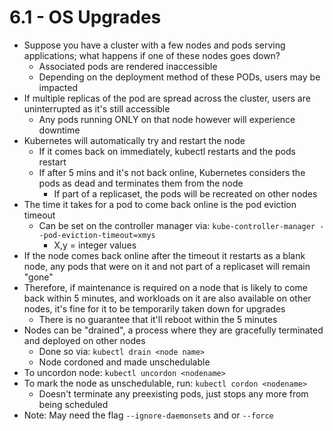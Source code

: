 # 6.1 - OS Upgrades

- Suppose you have a cluster with a few nodes and pods serving applications; what
happens if one of these nodes goes down?
  - Associated pods are rendered inaccessible
  - Depending on the deployment method of these PODs, users may be
impacted
- If multiple replicas of the pod are spread across the cluster, users are uninterrupted
as it's still accessible
  - Any pods running ONLY on that node however will experience downtime
- Kubernetes will automatically try and restart the node
  - If it comes back on immediately, kubectl restarts and the pods restart
  - If after 5 mins and it's not back online, Kubernetes considers the pods as
dead and terminates them from the node
    - If part of a replicaset, the pods will be recreated on other nodes
- The time it takes for a pod to come back online is the pod eviction timeout
  - Can be set on the controller manager via: `kube-controller-manager --pod-eviction-timeout=xmys`
    - X,y = integer values
- If the node comes back online after the timeout it restarts as a blank node, any pods
that were on it and not part of a replicaset will remain "gone"
- Therefore, if maintenance is required on a node that is likely to come back within 5
minutes, and workloads on it are also available on other nodes, it's fine for it to be
temporarily taken down for upgrades
  - There is no guarantee that it'll reboot within the 5 minutes
- Nodes can be "drained", a process where they are gracefully terminated and
deployed on other nodes
  - Done so via: `kubectl drain <node name>`
  - Node cordoned and made unschedulable
- To uncordon node: `kubectl uncordon <nodename>`
- To mark the node as unschedulable, run: `kubectl cordon <nodename>`
  - Doesn't terminate any preexisting pods, just stops any more from being
scheduled
- Note: May need the flag `--ignore-daemonsets` and or `--force`
